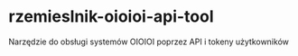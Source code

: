 # rzemieslnik-oioioi-api-tool
Narzędzie do obsługi systemów OIOIOI poprzez API i tokeny użytkowników
